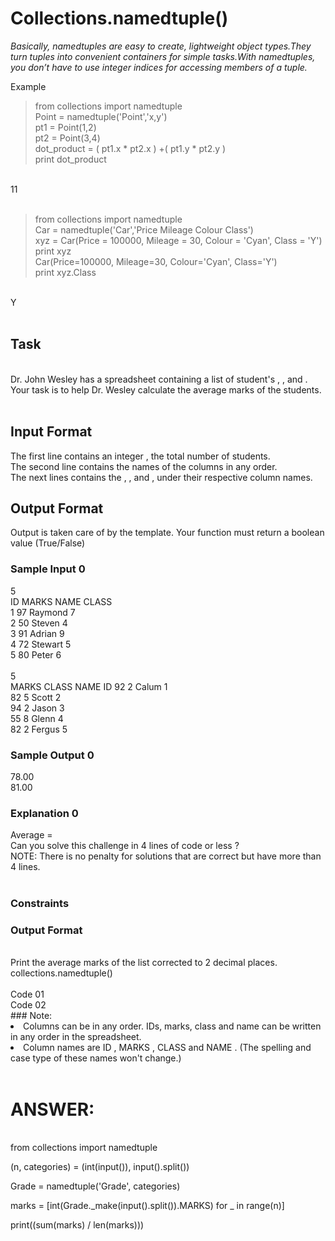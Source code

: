 # Collections.namedtuple()

_Basically, namedtuples are easy to create, lightweight object types.They turn tuples into convenient containers for simple tasks.With namedtuples, you don’t have to use integer indices for accessing members of a tuple._ <br />

Example<br />
> from collections import namedtuple<br />
> Point = namedtuple('Point','x,y')<br />
> pt1 = Point(1,2)<br />
> pt2 = Point(3,4)<br />
> dot_product = ( pt1.x * pt2.x ) +( pt1.y * pt2.y )<br />
> print dot_product<br />
<br />
11<br />
<br />

> from collections import namedtuple <br />
> Car = namedtuple('Car','Price Mileage Colour Class')<br />
> xyz = Car(Price = 100000, Mileage = 30, Colour = 'Cyan', Class = 'Y') <br />
> print xyz <br />
> Car(Price=100000, Mileage=30, Colour='Cyan', Class='Y') <br />
> print xyz.Class <br />

<br />
Y<br />
<br />

## Task<br />

<br />
Dr. John Wesley has a spreadsheet containing a list of student's , , and .<br />
Your task is to help Dr. Wesley calculate the average marks of the students.<br />
<br />

## Input Format<br />
The first line contains an integer , the total number of students.<br />
The second line contains the names of the columns in any order.<br />
The next lines contains the , , and , under their respective column names.<br />
## Output Format<br />
Output is taken care of by the template. Your function must return a boolean value (True/False)<br />
### Sample Input 0<br />
5<br />
ID MARKS NAME CLASS<br />
1 97 Raymond 7<br />
2 50 Steven 4<br />
3 91 Adrian 9<br />
4 72 Stewart 5<br />
5 80 Peter 6<br />
<br />
5<br />
MARKS CLASS NAME ID
92 2 Calum 1<br />
82 5 Scott 2<br />
94 2 Jason 3<br />
55 8 Glenn 4<br />
82 2 Fergus 5<br />
### Sample Output 0<br />
78.00<br />
81.00<br />
### Explanation 0<br />
Average =<br />
Can you solve this challenge in 4 lines of code or less ?<br />
NOTE: There is no penalty for solutions that are correct but have more than 4 lines.<br />
<br />
### Constraints<br />
### Output Format<br />
<br />
Print the average marks of the list corrected to 2 decimal places.<br />
collections.namedtuple()<br />
<br />
Code 01<br />
Code 02<br />
### Note: <br /

1. Columns can be in any order. IDs, marks, class and name can be written in any order in the spreadsheet.<br />
2. Column names are ID , MARKS , CLASS and NAME . (The spelling and case type of these names won't change.)<br />

<br />

# ANSWER: <br />
<br />
from collections import namedtuple <br />

(n, categories) = (int(input()), input().split())

Grade = namedtuple('Grade', categories)

marks = [int(Grade._make(input().split()).MARKS) for _ in range(n)]

print((sum(marks) / len(marks)))
